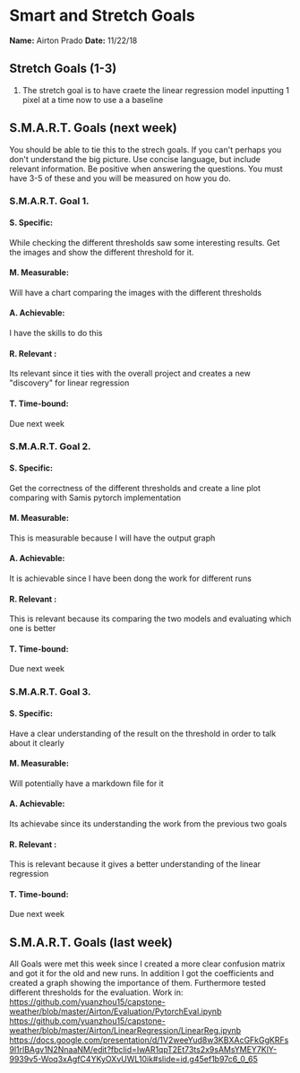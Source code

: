 # Smart and Stretch Goals

**Name:** Airton Prado
**Date:** 11/22/18

## Stretch Goals (1-3)

1. The stretch goal is to have craete the linear regression model inputting 1 pixel at a time now to use a a baseline


## S.M.A.R.T. Goals (next week)

You should be able to tie this to the strech goals. If you can't perhaps you don't understand the big picture.
Use concise language, but include relevant information. Be positive when answering the questions. You must have
3-5 of these and you will be measured on how you do.


### S.M.A.R.T. Goal 1.

#### S. Specific: 
While checking the different thresholds saw some interesting results. Get the images and show the different threshold for it.

#### M. Measurable: 
Will have a chart comparing the images with the different thresholds

#### A. Achievable: 
I have the skills to do this 

#### R. Relevant :
Its relevant since it ties with the overall project and creates a new "discovery" for linear regression


#### T. Time-bound: 
Due next week

### S.M.A.R.T. Goal 2.

#### S. Specific:  
Get the correctness of the different thresholds and create a line plot comparing with Samis pytorch implementation

#### M. Measurable: 
This is measurable because I will have the output graph

#### A. Achievable: 
It is achievable since I have been dong the work for different runs


#### R. Relevant :
This is relevant because its comparing the two models and evaluating which one is better


#### T. Time-bound: 
Due next week

### S.M.A.R.T. Goal 3.

#### S. Specific: 
Have a clear understanding of the result on the threshold in order to talk about it clearly


#### M. Measurable: 
Will potentially have a markdown file for it

#### A. Achievable: 
Its achievabe since its understanding the work from the previous two goals

#### R. Relevant :
This is relevant because it gives a better understanding of the linear regression
#### T. Time-bound: 
Due next week


## S.M.A.R.T. Goals (last week)
All Goals were met this week since I created a more clear confusion matrix and got it for the old and new runs. In addition I got the coefficients and created a graph showing the importance of them. Furthermore tested different thresholds for the evaluation.
Work in: https://github.com/yuanzhou15/capstone-weather/blob/master/Airton/Evaluation/PytorchEval.ipynb
https://github.com/yuanzhou15/capstone-weather/blob/master/Airton/LinearRegression/LinearReg.ipynb
https://docs.google.com/presentation/d/1V2weeYud8w3KBXAcGFkGgKRFs9l1rlBAgv1N2NnaaNM/edit?fbclid=IwAR1qpT2Et73ts2x9sAMsYMEY7KlY-9939v5-Woq3xAgfC4YKyOXvUWL10ik#slide=id.g45ef1b97c6_0_65



